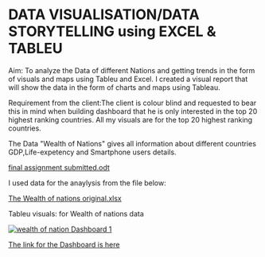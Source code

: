 # DATA VISUALISATION/DATA STORYTELLING using EXCEL & TABLEU
Aim: To analyze the Data of different Nations and getting trends in the form of visuals and maps using Tableu and Excel.
 I created a visual report that will show the data in the form of charts and maps using Tableau.

Requirement from the client:The client is colour blind and requested to bear this in mind when building dashboard that he is only interested in the top 20 highest ranking countries. All my visuals are for the top 20 highest ranking countries.

The Data "Wealth of Nations" gives all information about different countries GDP,Life-expetency and Smartphone users details.


[final assignment submitted.odt](https://github.com/ShafaqA/Excel-project-with-charts/files/11226731/final.assignment.submitted.odt)

I used data for the anaylysis from the file below:

[The Wealth of nations original.xlsx](https://github.com/ShafaqA/Excel-project-with-charts/files/11226752/The.Wealth.of.nations.original.xlsx)

Tableu visuals:
for Wealth of nations data 
<div class='tableauPlaceholder' id='viz1681470069014' style='position: relative'><noscript><a href='#'><img alt='wealth of nation Dashboard 1 ' src='https:&#47;&#47;public.tableau.com&#47;static&#47;images&#47;We&#47;Wealthofnationsdata&#47;Dashboard1&#47;1_rss.png' style='border: none' /></a></noscript><object class='tableauViz'  style='display:none;'><param name='host_url' value='https%3A%2F%2Fpublic.tableau.com%2F' /> <param name='embed_code_version' value='3' /> <param name='site_root' value='' /><param name='name' value='Wealthofnationsdata&#47;Dashboard1' /><param name='tabs' value='no' /><param name='toolbar' value='yes' /><param name='static_image' value='https:&#47;&#47;public.tableau.com&#47;static&#47;images&#47;We&#47;Wealthofnationsdata&#47;Dashboard1&#47;1.png' /> <param name='animate_transition' value='yes' /><param name='display_static_image' value='yes' /><param name='display_spinner' value='yes' /><param name='display_overlay' value='yes' /><param name='display_count' value='yes' /><param name='language' value='en-US' /><param name='filter' value='publish=yes' /></object></div>  

[The link for the Dashboard is here](https://public.tableau.com/views/Wealthofnationsdata/Dashboard1?:language=en-US&publish=yes&:display_count=n&:origin=viz_share_link)






